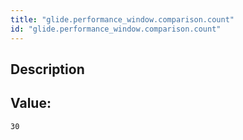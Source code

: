 ```yaml
---
title: "glide.performance_window.comparison.count"
id: "glide.performance_window.comparison.count"
---
```

## Description



## Value: 
```
30
```